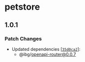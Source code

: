 # petstore

## 1.0.1

### Patch Changes

- Updated dependencies [[`35d0ca2`](https://github.com/builder-group/monorepo/commit/35d0ca2baaf734a63499f668d2e278f501cf9a71)]:
  - @ibg/openapi-router@0.0.7
